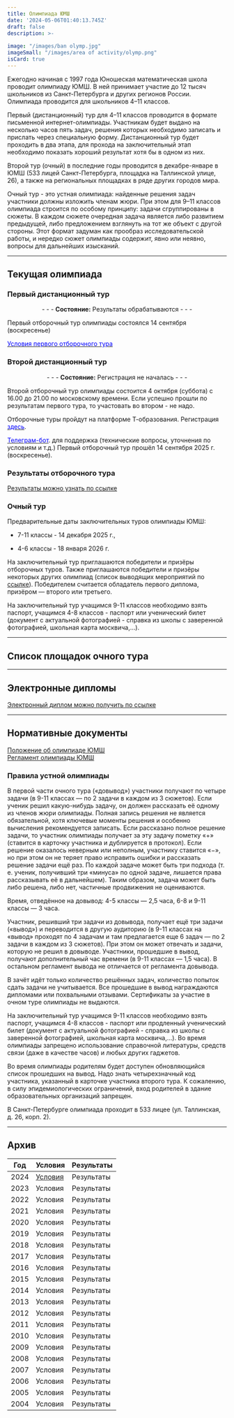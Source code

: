 ```yaml
---
title: Олимпиада ЮМШ
date: '2024-05-06T01:40:13.745Z'
draft: false
description: >-
  
image: "/images/ban olymp.jpg"
imageSmall: "/images/area of ​​activity/olymp.png"
isCard: true
---
```


Ежегодно начиная с 1997 года Юношеская математическая школа проводит олимпиаду ЮМШ. В ней принимает участие до 12 тысяч школьников из Санкт-Петербурга и других регионов России. Олимпиада проводится для школьников 4–11 классов. 

Первый (дистанционный) тур для 4–11 классов проводится в формате письменной интернет-олимпиады. Участникам будет выдано на несколько часов пять задач, решения которых необходимо записать и прислать через специальную форму. Дистанционный тур будет проходить в два этапа, для прохода на заключительный этап необходимо показать хороший результат хотя бы в одном из них.

Второй тур (очный) в последние годы проводится в декабре-январе в ЮМШ (533 лицей Санкт-Петербурга, площадка на Таллинской улице, 26), а также на региональных площадках в ряде других городов мира.

Очный тур - это устная олимпиада: найденные решения задач участники должны изложить членам жюри. При этом для 9–11 классов олимпиада строится по особому принципу: задачи сгруппированы в сюжеты. В каждом сюжете очередная задача является либо развитием предыдущей, либо предложением взглянуть на тот же объект с другой стороны. Этот формат задуман как прообраз исследовательской работы, и нередко сюжет олимпиады содержит, явно или неявно, вопросы для дальнейших изысканий.  

---
## Текущая олимпиада

### Первый дистанционный тур

<p style="text-align: center;"> - - -  <b>Состояние:</b> Результаты обрабатываются  - - - </p>

Первый отборочный тур олимпиады состоялся 14 сентября (воскресенье)

[<span style="color:blue">Условия первого отборочного тура</span>](https://yumsh.ru/cms/sites/default/files/olymp_25_26-1.pdf)

### Второй дистанционный тур

<p style="text-align: center;"> - - - <b>Состояние:</b> Регистрация не началась  - - - </p>

Второй отборочный тур олимпиады состоится 4 октября (суббота) с 16.00 до 21.00 по московскому времени. Если успешно прошли по результатам первого тура, то участовать во втором - не надо.

Отборочные туры пройдут на платформе Т-образования. Регистрация [<span style="color:blue">здесь</span>](https://education.tbank.ru/school/events/yumsh-olymp/).

[<span style="color:blue">Телеграм-бот</span>](https://t.me/t_olymp_UMSH_bot). для поддержка (технические вопросы, уточнения по условиям и т.д.)
Первый отборочный тур прошёл 14 сентября 2025 г. (воскресенье). 

### Результаты отборочного тура

[Результаты можно узнать по ссылке](https://yumsh.ru/cms/ol-query)

### Очный тур

Предварительные даты заключительных туров олимпиады ЮМШ:

+ 7-11 классы - 14 декабря 2025 г., 

+ 4-6 классы - 18 января 2026 г.

На заключительный тур приглашаются победители и призёры отборочных туров. Также приглашаются победители и призёры некоторых других олимпиад (список выводящих мероприятий по [ссылке](https://zverevzve.github.io/YUMSH-site/olymp/list/)). Победителем считается обладатель первого диплома, призёром — второго или третьего.

На заключительный тур учащимся 9-11 классов необходимо взять паспорт, учащимся 4-8 классов - паспорт или ученический билет (документ с актуальной фотографией - справка из школы с заверенной фотографией, школьная карта москвича,...).

---
## Список площадок очного тура


---
## Электронные дипломы

[Электронный диплом можно получить по ссылке](https://yumsh.ru/cms/ol-tour2)

---
## Нормативные документы

[Положение об олимпиаде ЮМШ](/doc/polozhenie_yumsh.pdf)  
[Регламент олимпиады ЮМШ](/doc/reglament_yumsh.pdf)

### Правила устной олимпиады

В первой части очного тура («довывод») участники получают по четыре задачи (в 9-11 классах — по 2 задачи в каждом из 3 сюжетов). Если ученик решил какую-нибудь задачу, он должен рассказать её одному из членов жюри олимпиады. Полная запись решения не является обязательной, хотя ключевые моменты решения и особенно вычисления рекомендуется записать. Если рассказано полное решение задачи, то участник олимпиады получает за эту задачу пометку «+» (ставится в карточку участника и дублируется в протокол). Если решение оказалось неверным или неполным, участнику ставится «−», но при этом он не теряет право исправить ошибки и рассказать решение задачи ещё раз. По каждой задаче может быть три подхода (т. е. ученик, получивший три «минуса» по одной задаче, лишается права рассказывать её в дальнейшем). Таким образом, задача может быть либо решена, либо нет, частичные продвижения не оцениваются.

Время, отведённое на довывод: 4-5 классы — 2,5 часа, 6-8 и 9-11 классы — 3 часа.

Участник, решивший три задачи из довывода, получает ещё три задачи («вывод») и переводится в другую аудиторию (в 9-11 классах на «вывод» проходят по 4 задачам и там предлагается еще 6 задач — по 2 задачи в каждом из 3 сюжетов). При этом он может отвечать и задачи, которую не решил в довыводе. Участники, прошедшие в вывод, получают дополнительный час времени (в 9-11 классах — 1,5 часа). В остальном регламент вывода не отличается от регламента довывода.

В зачёт идёт только количество решённых задач, количество попыток сдать задачи не учитывается. Все прошедшие в вывод награждаются дипломами или похвальными отзывами. Сертификаты за участие в очном туре олимпиады не выдаются.

На заключительный тур учащимся 9-11 классов необходимо взять паспорт, учащимся 4-8 классов - паспорт или продленный ученический билет (документ с актуальной фотографией - справка из школы с заверенной фотографией, школьная карта москвича,...). Во время олимпиады запрещено использование справочной литературы, средств связи (даже в качестве часов) и любых других гаджетов.

Во время олимпиады родителям будет доступен обновляющийся список прошедших на вывод. Надо знать четырехзначный код участника, указанный в карточке участника второго тура. К сожалению, в силу эпидемиологических ограничений, вход родителей в здание образовательных организаций запрещен.

 

В Санкт-Петербурге олимпиада проходит в 533 лицее (ул. Таллинская, д. 26, корп. 2).

---
## Архив

| Год   | Условия | Результаты |
|-------|---------|------------|
| 2024  | [Условия](/doc/olimpiada_yumsh_24-25_usloviya.pdf) | Результаты |
| 2023  | Условия | Результаты |
| 2022  | Условия | Результаты |
| 2021  | Условия | Результаты |
| 2020  | Условия | Результаты |
| 2019  | Условия | Результаты |
| 2018  | Условия | Результаты |
| 2017  | Условия | Результаты |
| 2016  | Условия | Результаты |
| 2015  | Условия | Результаты |
| 2014  | Условия | Результаты |
| 2013  | Условия | Результаты |
| 2012  | Условия | Результаты |
| 2011  | Условия | Результаты |
| 2010  | Условия | Результаты |
| 2009  | Условия | Результаты |
| 2008  | Условия | Результаты |
| 2007  | Условия | Результаты |
| 2006  | Условия | Результаты |
| 2005  | Условия | Результаты |
| 2004  | Условия | Результаты |

